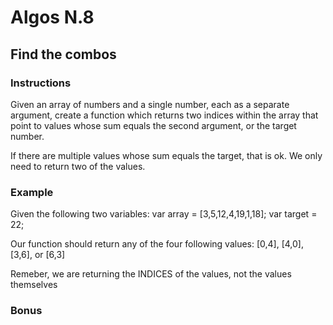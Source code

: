 # Algos N.8

## Find the combos

### Instructions
Given an array of numbers and a single number, each as a separate argument, create a function which returns two indices within the array that point to values whose sum equals the second argument, or the target number.

If there are multiple values whose sum equals the target, that is ok. We only need to return two of the values.

### Example
Given the following two variables:
var array = [3,5,12,4,19,1,18];
var target = 22;

Our function should return any of the four following values: [0,4], [4,0], [3,6], or [6,3]

Remeber, we are returning the INDICES of the values, not the values themselves

### Bonus
